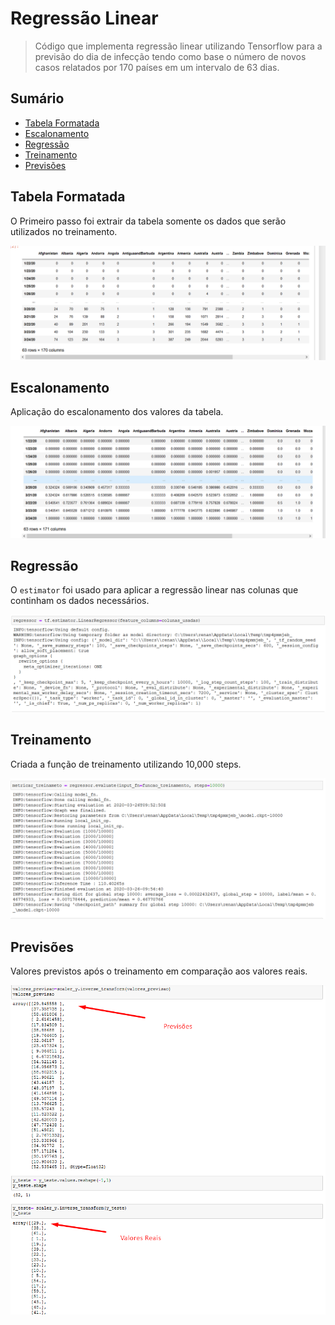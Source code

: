 # Regressão Linear

> Código que implementa regressão linear utilizando Tensorflow para a previsão do dia de infecção tendo como base o número de novos casos relatados por 170 países em um intervalo de 63 dias.

## Sumário

  - [Tabela Formatada](#tabela-formatada)
  - [Escalonamento](#escalonamento)
  - [Regressão](#regress%c3%a3o)
  - [Treinamento](#treinamento)
  - [Previsões](#previs%c3%b5es)

## Tabela Formatada

O Primeiro passo foi extrair da tabela somente os dados que serão utilizados no treinamento.

![tabela](tabela-formatada.png)

## Escalonamento

Aplicação do escalonamento dos valores da tabela.

![escalonamento](escalonamento-valores.png)

## Regressão

O `estimator` foi usado para aplicar a regressão linear nas colunas que continham os dados necessários.

![regressao](regressao.png)

## Treinamento

Criada a função de treinamento utilizando 10,000 steps.

![treinamento](treinamento.png)

## Previsões

Valores previstos após o treinamento em comparação aos valores reais.

![previsoes](previsoes.png)
